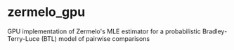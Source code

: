 # zermelo_gpu
GPU implementation of Zermelo's MLE estimator for a probabilistic Bradley-Terry-Luce (BTL) model of pairwise comparisons
